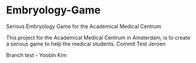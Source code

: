 # Embryology-Game
Serious Embryology Game for the Academical Medical Centrum

This project for the Academical Medical Centrum in Amsterdam, is to create a serious game to help the medical students.
Commit Test Jeroen

Branch test - Yoobin Kim